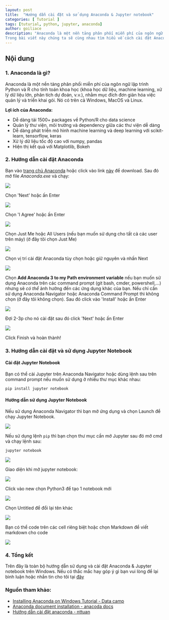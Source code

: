 ```yaml
---
layout: post
title:  "Hướng dẫn cài đặt và sử dụng Anaconda & Jupyter notebook"
categories: [ Tutorial ]
tags: [tuturial, python, jupyter, anaconda]
author: goiliace
description: "Anaconda là một nền tảng phân phối miễn phí của ngôn ngữ lập trình Python và R cho tính toán khoa học, nhằm mục đích đơn giản hóa việc quản lý và triển khai gói. Nó có trên cả Windows, MacOS và Linux. 
Trong bài viết này chúng ta sẽ cùng nhau tìm hiểu về cách cài đặt Anaconda và Jupyter notebook trên máy windows"
---
```


## Nội dung

### 1. Anaconda là gì?

Anaconda là một nền tảng phân phối miễn phí của ngôn ngữ lập trình Python và R cho tính toán khoa học (khoa học dữ liệu, machine learning, xử lý dữ liệu lớn, phân tích dự đoán, v.v.), nhằm mục đích đơn giản hóa việc quản lý và triển khai gói. Nó có trên cả Windows, MacOS và Linux.

**Lợi ích của Anaconda:**

- Dễ dàng tải 1500+ packages về Python/R cho data science
- Quản lý thư viện, môi trường và dependency giữa các thư viện dễ dàng
- Dễ dàng phát triển mô hình machine learning và deep learning với scikit-learn, tensorflow, keras
- Xử lý dữ liệu tốc độ cao với numpy, pandas
- Hiện thị kết quả với Matplotlib, Bokeh
### 2. Hướng dẫn cài đặt Anaconda

Bạn vào <a href ="https://www.anaconda.com/">trang chủ Anaconda</a> hoặc click vào link <a href ="https://repo.anaconda.com/archive/Anaconda3-2022.05-Windows-x86_64.exe">này</a> để download. Sau đó mở file *Anaconda.exe* và chạy:

![](/assets/anaconda/anh_1.png)

Chọn 'Next' hoặc ấn Enter

![](/assets/anaconda/anh_2.png)

Chọn 'I Agree' hoặc ấn Enter

![](/assets/anaconda/anh_3.png)

Chọn Just Me hoặc All Users (nếu bạn muốn sử dụng cho tất cả các user trên máy) (ở đây tôi chọn Just Me) 

![](/assets/anaconda/anh_4.png)

Chọn vị trí cài đặt Anaconda tùy chọn hoặc giữ nguyên và nhấn Next

![](/assets/anaconda/anh_5.png)


Chọn **Add Anaconda 3 to my Path environment variable** nếu bạn muốn sử dụng Anaconda trên các command prompt (git bash, cmder, powershell,...) nhưng sẽ *có thể* ảnh hưởng đến các ứng dụng khác của bạn. Nếu chỉ cần sử dụng Anaconda Navigator hoặc Anaconda Command Prompt thì không chọn (ở đây tôi không chọn). Sau đó click vào 'Install' hoặc ấn Enter

![](/assets/anaconda/anh_5.png)

Đợi 2-3p cho nó cài đặt sau đó click 'Next' hoặc ấn Enter

![](/assets/anaconda/anh_7.png)

Click Finish và hoàn thành!
### 3. Hướng dẫn cài đặt và sử dụng Jupyter Notebook

#### Cài đặt Jupyter Notebook

Bạn có thể cài Jupyter trên Anaconda Navigator hoặc dùng lệnh sau trên command prompt nếu muốn sử dụng ở nhiều thư mục khác nhau:

```cmd
pip install jupyter notebook
```
#### Hướng dẫn sử dụng Jupyter Notebook
 
Nếu sử dụng Anaconda Navigator thì bạn mở ứng dụng và chọn Launch để chạy Jupyter Notebook.

![](/assets/anaconda/anh_8.png)

Nếu sử dụng lệnh `pip` thì bạn chọn thư mục cần mở Jupyter sau đó mở cmd và chạy lệnh sau:

```
jupyter notebook
```
![](/assets/anaconda/anh_9.png)

Giao diện khi mở jupyter notebook:

![](/assets/anaconda/anh_10.png)

Click vào new chọn Python3 để tạo 1 notebook mới

![](/assets/anaconda/anh_11.png)

Chọn Untitled để đổi lại tên khác

![](/assets/anaconda/anh_12.png)

Bạn có thể code trên các cell riêng biệt hoặc chọn Markdown để viết markdown cho code 

![](/assets/anaconda/anh_13.png)

### 4. Tổng kết

Trên đây là toàn bộ hướng dẫn sử dụng và cài đặt Anaconda & Jupyter notebook trên Windows. Nếu có thắc mắc hay góp ý gì bạn vui lòng để lại bình luận hoặc nhắn tin cho tôi tại <a href = "https://www.facebook.com/suzii.bad/"> đây </a>

### Nguồn tham khảo:
- <a href = "https://www.datacamp.com/tutorial/installing-anaconda-windows" >Installing Anaconda on Windows Tutorial - Data camp</a>
- <a href = "https://docs.anaconda.com/anaconda/install/"> Anaconda document installation - anacoda docs</a>
- <a href = "https://nttuan8.com/huong-dan-cai-dat-anaconda/"> Hướng dẫn cài đặt anaconda - nttuan</a>
